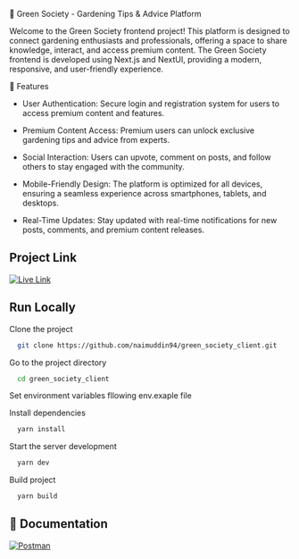 
🌿 Green Society - Gardening Tips & Advice Platform

Welcome to the Green Society frontend project! This platform is designed to connect gardening enthusiasts and professionals, offering a space to share knowledge, interact, and access premium content. The Green Society frontend is developed using Next.js and NextUI, providing a modern, responsive, and user-friendly experience.

🚀 Features

- User Authentication: Secure login and registration system for users to access premium content and features.

- Premium Content Access: Premium users can unlock exclusive gardening tips and advice from experts.
- Social Interaction: Users can upvote, comment on posts, and follow others to stay engaged with the community. 

- Mobile-Friendly Design: The platform is optimized for all devices, ensuring a seamless experience across smartphones, tablets, and desktops.

- Real-Time Updates: Stay updated with real-time notifications for new posts, comments, and premium content releases.


## Project Link
[![Live Link](https://img.shields.io/badge/API-Live-brightgreen?style=for-the-badge)](https://green-society-client.vercel.app/)

## Run Locally

Clone the project

```bash
  git clone https://github.com/naimuddin94/green_society_client.git
```

Go to the project directory

```bash
  cd green_society_client
```

Set environment variables fllowing env.exaple file

Install dependencies

```bash
  yarn install
```

Start the server development

```bash
  yarn dev
```

Build project

```bash
  yarn build
```


## 🔗 Documentation
[![Postman](https://img.shields.io/badge/Postman-FF6C37?style=for-the-badge&logo=postman&logoColor=white)](https://documenter.getpostman.com/view/34122341/2sAXxS9BtK)

